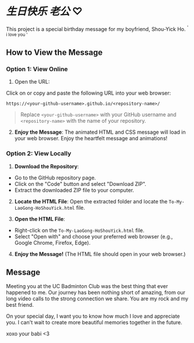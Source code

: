 # _生日快乐_ _老公_ ♡

This project is a special birthday message for my boyfriend, Shou-Yick Ho.
<sup> ' i love you ' <sup/>

## How to View the Message
### Option 1: View Online
1. Open the URL:

Click on or copy and paste the following URL into your web browser:
```
https://<your-github-username>.github.io/<repository-name>/
```
> Replace `<your-github-username>` with your GitHub username and `<repository-name>` with the name of your repository.

2. **Enjoy the Message**: The animated HTML and CSS message will load in your web browser. Enjoy the heartfelt message and animations!

### Option 2: View Locally

1. **Download the Repository**: 
- Go to the GitHub repository page.
- Click on the "Code" button and select "Download ZIP".
- Extract the downloaded ZIP file to your computer.

2. **Locate the HTML File**: Open the extracted folder and locate the `To-My-LaoGong-HoShouYick.html` file.

3. **Open the HTML File**:
- Right-click on the `To-My-LaoGong-HoShouYick.html` file.
- Select "Open with" and choose your preferred web browser (e.g., Google Chrome, Firefox, Edge).

4. **Enjoy the Message!** (The HTML file should open in your web browser.)


## Message

Meeting you at the UC Badminton Club was the best thing that ever happened to me. Our journey has been nothing short of amazing, from our long video calls to the strong connection we share. You are my rock and my best friend.

On your special day, I want you to know how much I love and appreciate you. I can't wait to create more beautiful memories together in the future.

xoxo
your babi <3





